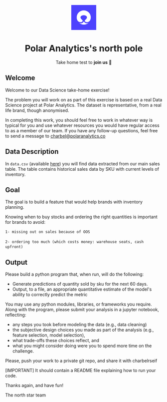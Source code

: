 <p align="center"><a href="https://github.com/polar-analytics/north-pole" target="blank"><img src="https://github.com/polar-analytics/north-pole/blob/main/Logo%20White.png?raw=true" width="80" alt="Polar Analytics logo" /></a></p>
<h1 align="center">Polar Analytics's north pole </h1>
<p align="center">Take home test to <b>join us</b> 💜</p>

## Welcome

Welcome to our Data Science take-home exercise!

The problem you will work on as part of this exercise is based on a real Data Science project at Polar Analytics. The dataset is representative, from a real life brand, though anonymised. 

In completing this work, you should feel free to work in whatever way is typical for you and use whatever resources you would have regular access to as a member of our team. If you have any follow-up questions, feel free to send a message to charbel@polaranalytics.co

## Data Description
In `data.csv` (available [here](https://drive.google.com/file/d/1ZQ8Kj30A_heysk1NJlNLsFYJjkB7POQ0/view?usp=drive_link)) you will find data extracted from our main sales table. The table contains historical sales data by SKU with current levels of inventory.
 
## Goal
The goal is to build a feature that would help brands with inventory planning.

Knowing when to buy stocks and ordering the right quantities is important for brands to avoid:
   
    1- missing out on sales because of OOS
    
    2- ordering too much (which costs money: warehouse seats, cash upfront)
    
## Output

Please build a python program that, when run, will do the following:

* Generate predictions of quantity sold by sku for the next 60 days. 
* Output, to a file, an appropriate quantitative estimate of the model's ability to correctly predict the metric

You may use any python modules, libraries, or frameworks you require.
Along with the program, please submit your analysis in a jupyter notebook, reflecting:
* any steps you took before modeling the data (e.g., data cleaning)
* the subjective design choices you made as part of the analysis (e.g., feature selection, model selection),
* what trade-offs these choices reflect, and
* what you might consider doing were you to spend more time on the challenge.

Please, push your work to a private git repo, and share it with charbelrseif

[IMPORTANT] It should contain a README file explaining how to run your code.

Thanks again, and have fun!

The north star team
